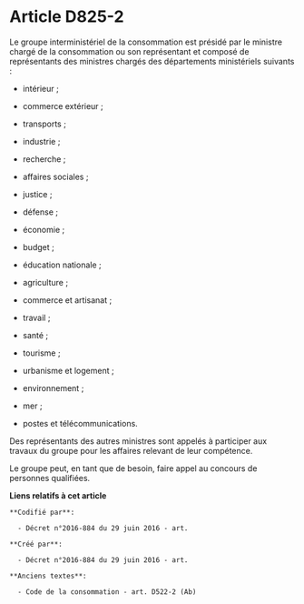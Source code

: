 # Article D825-2

Le groupe interministériel de la consommation est présidé par le ministre chargé de la consommation ou son représentant et
composé de représentants des ministres chargés des départements ministériels suivants :

- intérieur ;

- commerce extérieur ;

- transports ;

- industrie ;

- recherche ;

- affaires sociales ;

- justice ;

- défense ;

- économie ;

- budget ;

- éducation nationale ;

- agriculture ;

- commerce et artisanat ;

- travail ;

- santé ;

- tourisme ;

- urbanisme et logement ;

- environnement ;

- mer ;

- postes et télécommunications.

Des représentants des autres ministres sont appelés à participer aux travaux du groupe pour les affaires relevant de leur
compétence.

Le groupe peut, en tant que de besoin, faire appel au concours de personnes qualifiées.

**Liens relatifs à cet article**

	**Codifié par**:

	  - Décret n°2016-884 du 29 juin 2016 - art.

	**Créé par**:

	  - Décret n°2016-884 du 29 juin 2016 - art.

	**Anciens textes**:

	  - Code de la consommation - art. D522-2 (Ab)
